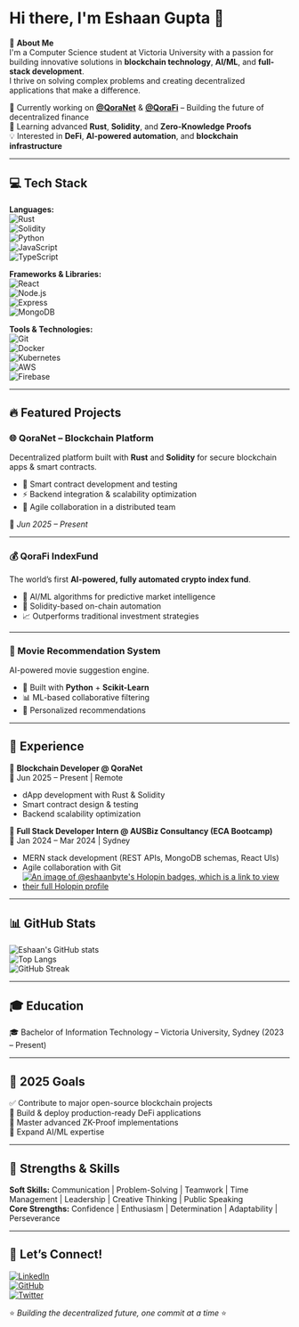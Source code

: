 # Hi there, I'm Eshaan Gupta 👋  

🚀 **About Me**  
I'm a Computer Science student at Victoria University with a passion for building innovative solutions in **blockchain technology**, **AI/ML**, and **full-stack development**.  
I thrive on solving complex problems and creating decentralized applications that make a difference.  

🔭 Currently working on **[@QoraNet](#)** & **[@QoraFi](#)** – Building the future of decentralized finance  
🌱 Learning advanced **Rust**, **Solidity**, and **Zero-Knowledge Proofs**  
💡 Interested in **DeFi**, **AI-powered automation**, and **blockchain infrastructure**  

---

## 💻 Tech Stack  

**Languages:**  
![Rust](https://img.shields.io/badge/Rust-000000?style=for-the-badge&logo=rust&logoColor=white)  
![Solidity](https://img.shields.io/badge/Solidity-363636?style=for-the-badge&logo=solidity&logoColor=white)  
![Python](https://img.shields.io/badge/Python-3776AB?style=for-the-badge&logo=python&logoColor=white)  
![JavaScript](https://img.shields.io/badge/JavaScript-F7E017?style=for-the-badge&logo=javascript&logoColor=black)  
![TypeScript](https://img.shields.io/badge/TypeScript-3178C6?style=for-the-badge&logo=typescript&logoColor=white)  

**Frameworks & Libraries:**  
![React](https://img.shields.io/badge/React-61DAFB?style=for-the-badge&logo=react&logoColor=black)  
![Node.js](https://img.shields.io/badge/Node.js-5FA04E?style=for-the-badge&logo=node.js&logoColor=white)  
![Express](https://img.shields.io/badge/Express-000000?style=for-the-badge&logo=express&logoColor=white)  
![MongoDB](https://img.shields.io/badge/MongoDB-4EA94B?style=for-the-badge&logo=mongodb&logoColor=white)  

**Tools & Technologies:**  
![Git](https://img.shields.io/badge/Git-F05032?style=for-the-badge&logo=git&logoColor=white)  
![Docker](https://img.shields.io/badge/Docker-2496ED?style=for-the-badge&logo=docker&logoColor=white)  
![Kubernetes](https://img.shields.io/badge/Kubernetes-326CE5?style=for-the-badge&logo=kubernetes&logoColor=white)  
![AWS](https://img.shields.io/badge/AWS-FF9900?style=for-the-badge&logo=amazon-aws&logoColor=white)  
![Firebase](https://img.shields.io/badge/Firebase-FFCA28?style=for-the-badge&logo=firebase&logoColor=black)  

---

## 🔥 Featured Projects  

### 🌐 QoraNet – Blockchain Platform  
Decentralized platform built with **Rust** and **Solidity** for secure blockchain apps & smart contracts.  
- 🔐 Smart contract development and testing  
- ⚡ Backend integration & scalability optimization  
- 🤝 Agile collaboration in a distributed team  

📅 *Jun 2025 – Present*  

---

### 💰 QoraFi IndexFund  
The world’s first **AI-powered, fully automated crypto index fund**.  
- 🤖 AI/ML algorithms for predictive market intelligence  
- 💎 Solidity-based on-chain automation  
- 📈 Outperforms traditional investment strategies  

---

### 🎥 Movie Recommendation System  
AI-powered movie suggestion engine.  
- 🐍 Built with **Python** + **Scikit-Learn**  
- 📊 ML-based collaborative filtering  
- 🎯 Personalized recommendations  

---

## 💼 Experience  

🔷 **Blockchain Developer @ QoraNet**  
📅 Jun 2025 – Present | Remote  
- dApp development with Rust & Solidity  
- Smart contract design & testing  
- Backend scalability optimization  

🔷 **Full Stack Developer Intern @ AUSBiz Consultancy (ECA Bootcamp)**  
📅 Jan 2024 – Mar 2024 | Sydney  
- MERN stack development (REST APIs, MongoDB schemas, React UIs)  
- Agile collaboration with Git
- [![An image of @eshaanbyte's Holopin badges, which is a link to view their full Holopin profile](https://holopin.me/eshaanbyte)](https://holopin.io/@eshaanbyte)

---

## 📊 GitHub Stats  

![Eshaan's GitHub stats](https://github-readme-stats.vercel.app/api?username=Eshaan-byte&show_icons=true&theme=radical)  
![Top Langs](https://github-readme-stats.vercel.app/api/top-langs/?username=Eshaan-byte&layout=compact&theme=radical)  
![GitHub Streak](https://streak-stats.demolab.com?user=Eshaan-byte&theme=radical&hide_border=true)  

---

## 🎓 Education  
🎓 Bachelor of Information Technology – Victoria University, Sydney (2023 – Present)  

---

## 🎯 2025 Goals  
✅ Contribute to major open-source blockchain projects  
🚀 Build & deploy production-ready DeFi applications  
🔬 Master advanced ZK-Proof implementations  
🤖 Expand AI/ML expertise  

---

## 💪 Strengths & Skills  

**Soft Skills:** Communication | Problem-Solving | Teamwork | Time Management | Leadership | Creative Thinking | Public Speaking  
**Core Strengths:** Confidence | Enthusiasm | Determination | Adaptability | Perseverance  

---

## 🤝 Let’s Connect!  

[![LinkedIn](https://img.shields.io/badge/LinkedIn-0A66C2?style=for-the-badge&logo=linkedin&logoColor=white)](https://www.linkedin.com/in/eshaan-gupta)  
[![GitHub](https://img.shields.io/badge/GitHub-100000?style=for-the-badge&logo=github&logoColor=white)](https://github.com/Eshaan-byte)  
[![Twitter](https://img.shields.io/badge/Twitter-1DA1F2?style=for-the-badge&logo=twitter&logoColor=white)](#)  

⭐️ *Building the decentralized future, one commit at a time* ⭐️  
